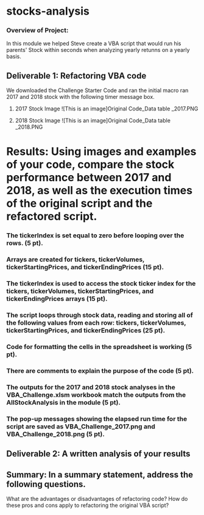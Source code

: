 # stocks-analysis
### Overview of Project: 
In this module we helped Steve create a VBA script that would run his parents' Stock within seconds when analyzing yearly retunns on a yearly basis. 
## Deliverable 1: Refactoring VBA code
We downloaded the Challenge Starter Code and ran the initial macro ran 2017 and 2018 stock with the following timer message box.

1. 2017 Stock Image 
![This is an image]Original Code_Data table _2017.PNG

3. 2018 Stock Image
![This is an image]Original Code_Data table _2018.PNG


# Results: Using images and examples of your code, compare the stock performance between 2017 and 2018, as well as the execution times of the original script and the refactored script.

### The tickerIndex is set equal to zero before looping over the rows. (5 pt).
### Arrays are created for tickers, tickerVolumes, tickerStartingPrices, and tickerEndingPrices (15 pt).
### The tickerIndex is used to access the stock ticker index for the tickers, tickerVolumes, tickerStartingPrices, and tickerEndingPrices arrays (15 pt).
### The script loops through stock data, reading and storing all of the following values from each row: tickers, tickerVolumes, tickerStartingPrices, and tickerEndingPrices (25 pt).
### Code for formatting the cells in the spreadsheet is working (5 pt).
### There are comments to explain the purpose of the code (5 pt).
### The outputs for the 2017 and 2018 stock analyses in the VBA_Challenge.xlsm workbook match the outputs from the AllStockAnalysis in the module (5 pt).
### The pop-up messages showing the elapsed run time for the script are saved as VBA_Challenge_2017.png and VBA_Challenge_2018.png (5 pt).
## Deliverable 2: A written analysis of your results
## Summary: In a summary statement, address the following questions.
What are the advantages or disadvantages of refactoring code?
How do these pros and cons apply to refactoring the original VBA script?
